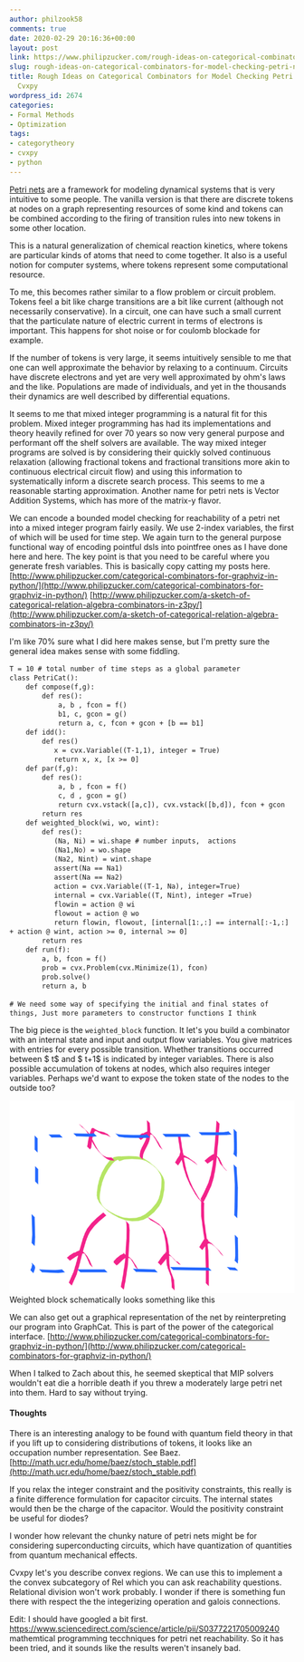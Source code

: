 ```yaml
---
author: philzook58
comments: true
date: 2020-02-29 20:16:36+00:00
layout: post
link: https://www.philipzucker.com/rough-ideas-on-categorical-combinators-for-model-checking-petri-nets-using-cvxpy/
slug: rough-ideas-on-categorical-combinators-for-model-checking-petri-nets-using-cvxpy
title: Rough Ideas on Categorical Combinators for Model Checking Petri Nets using
  Cvxpy
wordpress_id: 2674
categories:
- Formal Methods
- Optimization
tags:
- categorytheory
- cvxpy
- python
---
```





[Petri nets](https://en.wikipedia.org/wiki/Petri_net) are a framework for modeling dynamical systems that is very intuitive to some people. The vanilla version is that there are discrete tokens at nodes on a graph representing resources of some kind and tokens can be combined according to the firing of transition rules into new tokens in some other location.







This is a natural generalization of chemical reaction kinetics, where tokens are particular kinds of atoms that need to come together. It also is a useful notion for computer systems, where tokens represent some computational resource. 







To me, this becomes rather similar to a flow problem or circuit problem. Tokens feel a bit like charge transitions are a bit like current (although not necessarily conservative). In a circuit, one can have such a small current that the particulate nature of electric current in terms of electrons is important. This happens for shot noise or for coulomb blockade for example.







If the number of tokens is very large, it seems intuitively sensible to me that one can well approximate the behavior by relaxing to a continuum. Circuits have discrete electrons and yet are very well approximated by ohm's laws and the like. Populations are made of individuals, and yet in the thousands their dynamics are well described by differential equations.







It seems to me that mixed integer programming is a natural fit for this problem. Mixed integer programming has had its implementations and theory heavily refined for over 70 years so now very general purpose and performant off the shelf solvers are available. The way mixed integer programs are solved is by considering their quickly solved continuous relaxation (allowing fractional tokens and fractional transitions more akin to continuous electrical circuit flow) and using this information to systematically inform a discrete search process. This  seems to me a reasonable starting approximation. Another name for petri nets is Vector Addition Systems, which has more of the matrix-y flavor.







We can encode a bounded model checking for reachability of a petri net into a mixed integer program fairly easily. We use 2-index variables, the first of which will be used for time step. We again turn to the general purpose functional way of encoding pointful dsls into pointfree ones as I have done here and here. The key point is that you need to be careful where you generate fresh variables. This is basically copy catting my posts here. [http://www.philipzucker.com/categorical-combinators-for-graphviz-in-python/](http://www.philipzucker.com/categorical-combinators-for-graphviz-in-python/) [http://www.philipzucker.com/a-sketch-of-categorical-relation-algebra-combinators-in-z3py/](http://www.philipzucker.com/a-sketch-of-categorical-relation-algebra-combinators-in-z3py/)







I'm like 70% sure what I did here makes sense, but I'm pretty sure the general idea makes sense with some fiddling.






```
T = 10 # total number of time steps as a global parameter
class PetriCat():
    def compose(f,g):
        def res():
            a, b , fcon = f()
            b1, c, gcon = g()
            return a, c, fcon + gcon + [b == b1]
    def idd():
        def res()
           x = cvx.Variable((T-1,1), integer = True)
           return x, x, [x >= 0]
    def par(f,g):
        def res():
            a, b , fcon = f()
            c, d , gcon = g()
            return cvx.vstack([a,c]), cvx.vstack([b,d]), fcon + gcon
        return res
    def weighted_block(wi, wo, wint):
        def res():
           (Na, Ni) = wi.shape # number inputs,  actions
           (Na1,No) = wo.shape
           (Na2, Nint) = wint.shape
           assert(Na == Na1)
           assert(Na == Na2)
           action = cvx.Variable((T-1, Na), integer=True)
           internal = cvx.Variable((T, Nint), integer =True)
           flowin = action @ wi
           flowout = action @ wo
           return flowin, flowout, [internal[1:,:] == internal[:-1,:] + action @ wint, action >= 0, internal >= 0]
        return res
    def run(f):
        a, b, fcon = f()
        prob = cvx.Problem(cvx.Minimize(1), fcon)
        prob.solve()
        return a, b
        
# We need some way of specifying the initial and final states of things, Just more parameters to constructor functions I think
```






The big piece is the `weighted_block` function. It let's you build a combinator with an internal state and input and output flow variables. You give matrices with entries for every possible transition. Whether transitions occurred between $ t$ and $ t+1$ is indicated by integer variables. There is also possible accumulation of tokens at nodes, which also requires integer variables. Perhaps we'd want to expose the token state of the nodes to the outside too?





![](/assets/My-Drawing-14.sketchpad.png)Weighted block schematically looks something like this





We can also get out a graphical representation of the net by reinterpreting our program into GraphCat. This is part of the power of the categorical interface. [http://www.philipzucker.com/categorical-combinators-for-graphviz-in-python/](http://www.philipzucker.com/categorical-combinators-for-graphviz-in-python/)







When I talked to Zach about this, he seemed skeptical that MIP solvers wouldn't eat die a horrible death if you threw a moderately large petri net into them. Hard to say without trying.







#### Thoughts







There is an interesting analogy to be found with quantum field theory in that if you lift up to considering distributions of tokens, it looks like an occupation number representation. See Baez. [http://math.ucr.edu/home/baez/stoch_stable.pdf](http://math.ucr.edu/home/baez/stoch_stable.pdf)







If you relax the integer constraint and the positivity constraints, this really is a finite difference formulation for capacitor circuits. The internal states would then be the charge of the capacitor. Would the positivity constraint be useful for diodes?







I wonder how relevant the chunky nature of petri nets might be for considering superconducting circuits, which have quantization of quantities from quantum mechanical effects.







Cvxpy let's you describe convex regions. We can use this to implement a the convex subcategory of Rel which you can ask reachability questions. Relational division won't work probably. I wonder if there is something fun there with respect the the integerizing operation and galois connections.







Edit: I should have googled a bit first. https://www.sciencedirect.com/science/article/pii/S0377221705009240  mathemtical programming tecchniques for petri net reachability. So it has been tried, and it sounds like the results weren't insanely bad.



